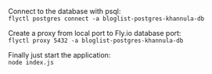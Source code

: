 Connect to the database with psql:  
`flyctl postgres connect -a bloglist-postgres-khannula-db`

Create a proxy from local port to Fly.io database port:  
`flyctl proxy 5432 -a bloglist-postgres-khannula-db`

Finally just start the application:  
`node index.js`
